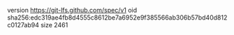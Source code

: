 version https://git-lfs.github.com/spec/v1
oid sha256:edc319ae4fb8d4555c8612be7a6952e9f385566ab306b57bd40d812c0127ab94
size 2461
